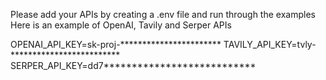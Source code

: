 Please add your APIs by creating a .env file and run through the examples
Here is an example of OpenAI, Tavily and Serper APIs

OPENAI_API_KEY=sk-proj-***********************
TAVILY_API_KEY=tvly-*************************
SERPER_API_KEY=dd7***************************
